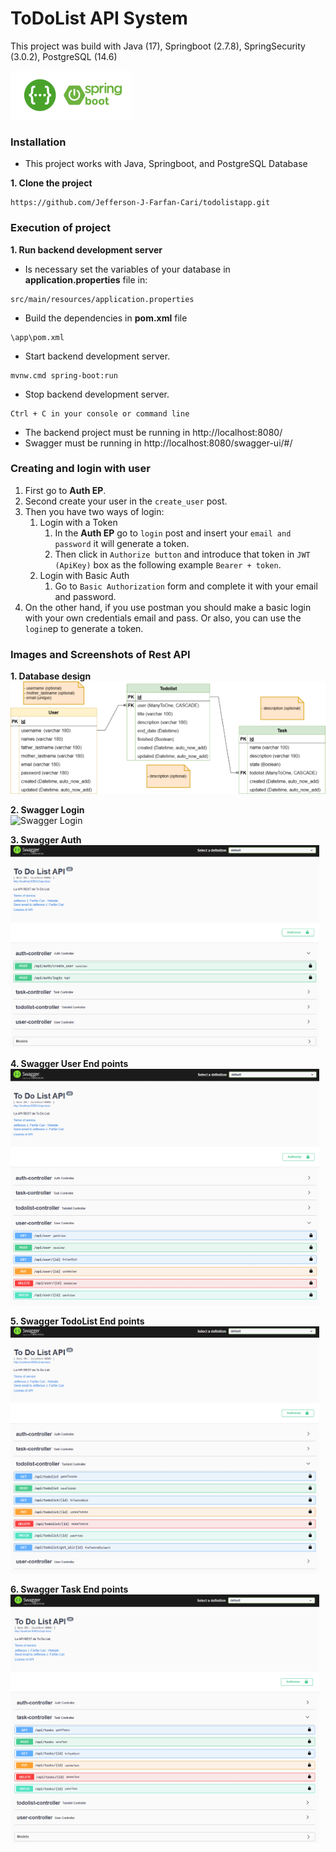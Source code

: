 # ToDoList API System
This project was build with Java (17), Springboot (2.7.8), SpringSecurity (3.0.2), PostgreSQL (14.6)  

![ToDoList App](src/main/resources/static/springsw.png)


### Installation
- This project works with Java, Springboot, and PostgreSQL Database

**1. Clone the project**
~~~  
https://github.com/Jefferson-J-Farfan-Cari/todolistapp.git
~~~

### Execution of project

**1. Run backend development server**
- Is necessary set the variables of your database in **application.properties** file in:
~~~
src/main/resources/application.properties
~~~
- Build the dependencies in **pom.xml** file
~~~
\app\pom.xml
~~~
- Start backend development server.
~~~
mvnw.cmd spring-boot:run
~~~
- Stop backend development server.
~~~
Ctrl + C in your console or command line
~~~
- The backend project must be running in http://localhost:8080/
- Swagger must be running in http://localhost:8080/swagger-ui/#/

### Creating and login with user

1. First go to **Auth EP**.
2. Second create your user in the ```create_user``` post.
3. Then you have two ways of login:
   1. Login with a Token
      1. In the **Auth EP** go to ```login``` post and insert your ```email and password```
      it will generate a token.
      2. Then click in ```Authorize button``` and introduce that token in ```JWT (ApiKey)``` box as the 
      following example ```Bearer + token```. 
   2. Login with Basic Auth
      1. Go to ```Basic Authorization``` form and complete it with your email and password.
4. On the other hand, if you use postman you should make a basic login with your own credentials email and pass.
    Or also, you can use the ```login```ep to generate a token.

### Images and Screenshots of Rest API

**1. Database design**  
![Database Model](src/main/resources/static/TodoListApp.png)   

**2. Swagger Login**  
![Swagger Login](src/main/resources/static/login2.png)

**3. Swagger Auth**  
![Swagger Auth](src/main/resources/static/auth.png)

**4. Swagger User End points**  
![Swagger User](src/main/resources/static/user.png)

**5. Swagger TodoList End points**  
![Swagger TodoList](src/main/resources/static/todolist.png)

**6. Swagger Task End points**  
![Swagger Task](src/main/resources/static/task.png)  